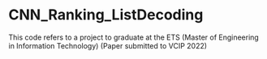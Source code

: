 # CNN_Ranking_ListDecoding
This code refers to a project to graduate at the ETS (Master of Engineering in Information Technology) (Paper submitted to VCIP 2022)

